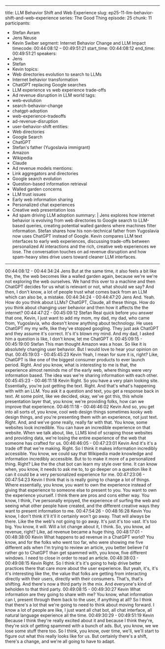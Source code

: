 
---
title: LLM Behavior Shift and Web Experience
slug: ep25-11-llm-behavior-shift-and-web-experience
series: The Good Thing
episode: 25
chunk: 11
participants:
  - Stefan Avram
  - Jens Neuse
  - Kevin Swiber
segment: Internet Behavior Change and LLM Impact
timecode: 00:44:08:12 – 00:49:51:21
start_time: 00:44:08:12
end_time: 00:49:51:21
speakers:
  - Jens
  - Stefan
  - Kevin
topics:
  - Web directories evolution to search to LLMs
  - Internet behavior transformation
  - ChatGPT replacing Google searches
  - LLM experience vs web experience trade-offs
  - Ad revenue disruption in LLM world
tags:
  - web-evolution
  - search-behavior-change
  - chatgpt-adoption
  - web-experience-tradeoffs
  - ad-revenue-disruption
  - user-behavior-shift
entities:
  - Web directories
  - Google Search
  - ChatGPT
  - Stefan's father (Yugoslavia immigrant)
  - Amazon
  - Wikipedia
  - Claude
  - Ad revenue models
mentions:
  - Link aggregators and directories
  - Google search evolution
  - Question-based information retrieval
  - Walled garden concerns
  - LLM trust issues
  - Early web information sharing
  - Personalized chat experiences
  - Creative web presentation loss
  - Ad spam driving LLM adoption
summary: |
  Jens explores how internet behavior is evolving from web directories to Google search to LLM-based queries, creating potential walled gardens where machines filter information. Stefan shares how his non-technical father from Yugoslavia now uses ChatGPT instead of Google. Kevin compares LLM text interfaces to early web experiences, discussing trade-offs between personalized AI interactions and the rich, creative web experiences we lose. The conversation touches on ad revenue disruption and how spam-heavy sites drive users toward cleaner LLM interfaces.
---

00:44:08:12 - 00:44:34:24
Jens
But at the same time, it also feels a bit like the, the, the web becomes like a walled garden
again, because we're we're not exploring the web ourselves. We hand this over to a machine
and then ChatGPT decides for us what is relevant or not, what should we say? And then, I don't
know, a lot of people trust what comes back from an LLM which can also be, a mistake.
00:44:34:24 - 00:44:47:20
Jens
And. Yeah. How do you think about LLMs? ChatGPT, Claude, all these things. How do you think
about changing user behavior and then how it affects the the internet?
00:44:47:22 - 00:45:09:12
Stefan
Real quick before you answer that one, Kevin, I just want to add my mom, my dad, my dad, who
came from, Yugoslavia, who doesn't know anything about technology. He uses ChatGPT my my
wife, like they've stopped googling. They just ask ChatGPT and they assume it's correct. It's it's
blown my mind. And my dad, I asked him a question is like, I don't know, let me ChatGPT it.
00:45:09:15 - 00:45:19:00
Stefan
This man thought Amazon was a hoax. So like it is absolutely changing user behavior. But I
would love to hear your opinion on that.
00:45:19:03 - 00:45:45:23
Kevin
Yeah, I mean for sure it is, right? Like, ChatGPT is like one of the biggest consumer products to
ever launch period. Right. And you know, what is interesting to me is that, the experience almost
reminds me of the early web, where things were very information based. The idea was we're
sharing information with each other.
00:45:45:23 - 00:46:11:18
Kevin
Right. So you have a very plain looking site. Essentially, you're just getting the text. Right. And
that's what's happening with with an LLM. You ask it a question and text, you get a response
back in text. At some point, like we decided, okay, we've got this, this whole presentation layer
that, you know, we're providing folks, how can we improve that experience.
00:46:11:18 - 00:46:46:02
Kevin
And so, you get into all sorts of, you know, cool web design things sometimes kooky web design
things, and you're presenting them with an experience, not just text. Right. And, and we've gone
really, really far with that. You know, some websites look incredible. You can have an incredible
experience on that website. When we talk about, like, LLMS kind of scraping those websites
and providing data, we're losing the entire experience of the web that someone has crafted for
us.
00:46:46:05 - 00:47:23:01
Kevin
And it's it's a trade off that we're making. Right. So I think it makes information incredibly
accessible. You know, we could say that Wikipedia made knowledge and information incredibly
accessible. But to to make it more of a personalized thing. Right? Like the the chat bot can learn
my style over time. It can know when, you know, it needs to ask me to, to go deeper on a
question like it can it could be a very personalized experience for me.
00:47:23:06 - 00:47:54:23
Kevin
I think that is is really going to change a lot of things. Where essentially, you know, you want to
own the experience instead of giving that experience to someone else to present to you. You
want to own the experience yourself. I think there are pros and cons either way. You know, I
think, I've personally enjoyed, the experience of surfing the web and seeing what other people
have created, and the different creative ways they want to present information to me.
00:47:54:26 - 00:48:16:28
Kevin
You know, I don't think it'll it'll it certainly won't go away. That will always be there. Like the the
web's not going to go away. It's just it's too vast. It's too big. You know, it will. Will a lot change
about it, I think. So, you know, ad revenue, right? Like, ad revenue became a huge thing.
00:48:17:01 - 00:48:38:00
Kevin
What happens to ad revenue in a ChatGPT world? You know, and for the folks who went too far,
who were showing me five different ads when I'm trying to review an article, you better believe
I'd rather go to ChatGPT than get spammed with, you know, five different windows. I need to
close in order to read an article.
00:48:38:03 - 00:49:08:15
Kevin
Right. So I think it's it's going to help drive better practices there that care more about the user
experience. But yeah, it's, it's it's interesting like the, the value that folks are getting from
interacting directly with their users, directly with their consumers. That's, that's shifting. And
there's now a third party in the mix. And everyone's kind of beholden to that third party.
00:49:08:15 - 00:49:30:27
Kevin
What information are they going to share with me? You know, what information can I, present
through them back to the user, if anything at all? So I think that there's a lot that we're going to
need to think about moving forward. I know a lot of people are like, I just want all chat bot, all
chat interface, all natural language experience all the time.
00:49:30:29 - 00:49:51:19
Kevin
Because I think they're really excited about it and because I think they're, they're sick of getting
spammed with a bunch of ads. But, you know, we we lose some stuff there too. So I think, you
know, over time, we'll, we'll start to figure out what this really looks like for us. But certainly
there's a shift, there's a change, and we're all going to have to adapt.